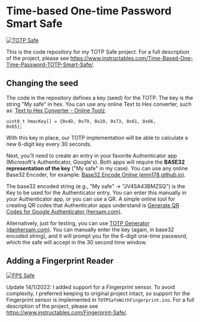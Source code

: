 # Time-based One-time Password Smart Safe

[![TOTP Safe](http://img.youtube.com/vi/4Zr3-eivLDk/0.jpg)](http://www.youtube.com/watch?v=4Zr3-eivLDk "TOTP Safe")

This is the code repository for my TOTP Safe project. For a full description of the project, please see https://www.instructables.com/Time-Based-One-Time-Password-TOTP-Smart-Safe/. 

## Changing the seed
The code in the repository defines a key (seed) for the TOTP. The key is the string "My safe" in hex. You can use any online Text to Hex converter, such as: [Text to Hex Converter - Online Toolz](https://www.online-toolz.com/tools/text-hex-convertor.php).

<code>uint8_t hmacKey[] = {0x4D, 0x79, 0x20, 0x73, 0x61, 0x66, 0x65};</code>

With this key in place, our TOTP implementation will be able to calculate a new 6-digit key every 30 seconds.

Next, you'll need to create an entry in your favorite Authenticator app (Microsoft's Authenticator, Google's). Both apps will require the <b>BASE32 representation of the key</b> ("My safe" in my case). You can use any online Base32 Encoder, for example: [Base32 Encode Online (emn178.github.io)](https://emn178.github.io/online-tools/base32_encode.html).

The base32 encoded string (e.g., "My safe" -> "JV4SA43BMZSQ") is the Key to be used for the Authenticator entry. You can enter this manually in your Authenticator app, or you can use a QR. A simple online tool for creating QR codes that Authenticator apps understand is [Generate QR Codes for Google Authenticator (hersam.com)](https://dan.hersam.com/tools/gen-qr-code.php).

Alternatively, just for testing, you can use [TOTP Generator (danhersam.com)](https://totp.danhersam.com/?key=JV4SA43BMZSQ). You can manually enter the key (again, in base32 encoded string), and it will prompt you for the 6-digit one-time password, which the safe will accept in the 30 second time window.

## Adding a Fingerprint Reader

[![FPS Safe](http://img.youtube.com/vi/Sa1cQXTr1CE/0.jpg)](http://www.youtube.com/watch?vSa1cQXTr1CE "FPS Safe")

Update 14/1/2022: I added support for a Fingerprint sensor. To avoid complexity, I preferred keeping to original project intact, so support for the Fingerprint sensor is implemented in ``TOTPSafeWithFingerprint.ino``. For a full description of the project, please see https://www.instructables.com/Fingerprint-Safe/. 
